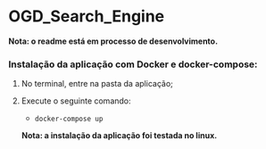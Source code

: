 # OGD_Search_Engine

**Nota: o readme está em processo de desenvolvimento.**

### Instalação da aplicação com Docker e docker-compose:

1. No terminal, entre na pasta da aplicação;
2. Execute o seguinte comando:
    - `docker-compose up`

    **Nota: a instalação da aplicação foi testada no linux.**
